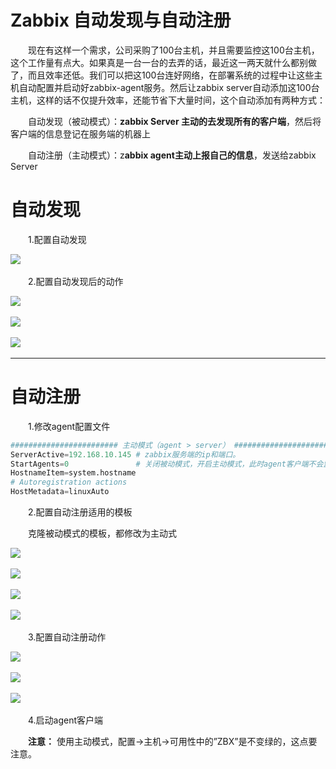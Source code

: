 # Zabbix 自动发现与自动注册

　　现在有这样一个需求，公司采购了100台主机，并且需要监控这100台主机，这个工作量有点大。如果真是一台一台的去弄的话，最近这一两天就什么都别做了，而且效率还低。我们可以把这100台连好网络，在部署系统的过程中让这些主机自动配置并启动好zabbix-agent服务。然后让zabbix server自动添加这100台主机，这样的话不仅提升效率，还能节省下大量时间，这个自动添加有两种方式：

　　自动发现（被动模式）：**zabbix Server 主动的去发现所有的客户端**，然后将客户端的信息登记在服务端的机器上

　　自动注册（主动模式）：z**abbix agent主动上报自己的信息**，发送给zabbix Server

# 自动发现

　　1.配置自动发现

​![](assets/image-20221127214531283-20230610173809-0tcs27g.png)​

　　2.配置自动发现后的动作

​![](assets/image-20221127214536354-20230610173809-xs4oeq5.png)​

​![](assets/image-20221127214541534-20230610173809-qchhxhp.png)​

​![](assets/image-20221127214546432-20230610173809-ienhv27.png)​

---

# 自动注册

　　1.修改agent配置文件

```python
######################## 主动模式（agent > server） ########################
ServerActive=192.168.10.145 # zabbix服务端的ip和端口。
StartAgents=0               # 关闭被动模式，开启主动模式，此时agent客户端不会监听10050端口
HostnameItem=system.hostname
# Autoregistration actions 
HostMetadata=linuxAuto

```

　　2.配置自动注册适用的模板

　　克隆被动模式的模板，都修改为主动式

​![](assets/image-20221127214553274-20230610173809-xoo8mvm.png)​

​![](assets/image-20221127214558548-20230610173809-c4qnyev.png)​

​![](assets/image-20221127214604248-20230610173809-i2jw8xp.png)​

​![](assets/image-20221127214609674-20230610173809-1zmpdn1.png)​

　　3.配置自动注册动作

​![](assets/image-20221127214615439-20230610173809-nrpvv5o.png)​

​![](assets/image-20221127214620438-20230610173809-o7qidx2.png)​

​![](assets/image-20221127214625437-20230610173809-2unmb98.png)​

　　4.启动agent客户端

　　**注意：**  使用主动模式，配置->主机->可用性中的”ZBX”是不变绿的，这点要注意。

　　‍
